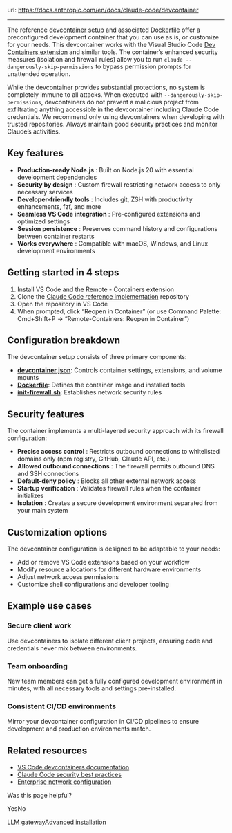 url: https://docs.anthropic.com/en/docs/claude-code/devcontainer

---

The reference [devcontainer setup](https://github.com/anthropics/claude-code/tree/main/.devcontainer) and associated [Dockerfile](https://github.com/anthropics/claude-code/blob/main/.devcontainer/Dockerfile) offer a preconfigured development container that you can use as is, or customize for your needs. This devcontainer works with the Visual Studio Code [Dev Containers extension](https://code.visualstudio.com/docs/devcontainers/containers) and similar tools. The container’s enhanced security measures \(isolation and firewall rules\) allow you to run `claude --dangerously-skip-permissions` to bypass permission prompts for unattended operation.

While the devcontainer provides substantial protections, no system is completely immune to all attacks. When executed with `--dangerously-skip-permissions`, devcontainers do not prevent a malicious project from exfiltrating anything accessible in the devcontainer including Claude Code credentials. We recommend only using devcontainers when developing with trusted repositories. Always maintain good security practices and monitor Claude’s activities.

## Key features

  * **Production-ready Node.js** : Built on Node.js 20 with essential development dependencies
  * **Security by design** : Custom firewall restricting network access to only necessary services
  * **Developer-friendly tools** : Includes git, ZSH with productivity enhancements, fzf, and more
  * **Seamless VS Code integration** : Pre-configured extensions and optimized settings
  * **Session persistence** : Preserves command history and configurations between container restarts
  * **Works everywhere** : Compatible with macOS, Windows, and Linux development environments

## Getting started in 4 steps

  1. Install VS Code and the Remote - Containers extension
  2. Clone the [Claude Code reference implementation](https://github.com/anthropics/claude-code/tree/main/.devcontainer) repository
  3. Open the repository in VS Code
  4. When prompted, click “Reopen in Container” \(or use Command Palette: Cmd+Shift+P → “Remote-Containers: Reopen in Container”\)

## Configuration breakdown

The devcontainer setup consists of three primary components:

  * [**devcontainer.json**](https://github.com/anthropics/claude-code/blob/main/.devcontainer/devcontainer.json): Controls container settings, extensions, and volume mounts
  * [**Dockerfile**](https://github.com/anthropics/claude-code/blob/main/.devcontainer/Dockerfile): Defines the container image and installed tools
  * [**init-firewall.sh**](https://github.com/anthropics/claude-code/blob/main/.devcontainer/init-firewall.sh): Establishes network security rules

## Security features

The container implements a multi-layered security approach with its firewall configuration:

  * **Precise access control** : Restricts outbound connections to whitelisted domains only \(npm registry, GitHub, Claude API, etc.\)
  * **Allowed outbound connections** : The firewall permits outbound DNS and SSH connections
  * **Default-deny policy** : Blocks all other external network access
  * **Startup verification** : Validates firewall rules when the container initializes
  * **Isolation** : Creates a secure development environment separated from your main system

## Customization options

The devcontainer configuration is designed to be adaptable to your needs:

  * Add or remove VS Code extensions based on your workflow
  * Modify resource allocations for different hardware environments
  * Adjust network access permissions
  * Customize shell configurations and developer tooling

## Example use cases

### Secure client work

Use devcontainers to isolate different client projects, ensuring code and credentials never mix between environments.

### Team onboarding

New team members can get a fully configured development environment in minutes, with all necessary tools and settings pre-installed.

### Consistent CI/CD environments

Mirror your devcontainer configuration in CI/CD pipelines to ensure development and production environments match.

## Related resources

  * [VS Code devcontainers documentation](https://code.visualstudio.com/docs/devcontainers/containers)
  * [Claude Code security best practices](/en/docs/claude-code/security)
  * [Enterprise network configuration](/en/docs/claude-code/network-config)

Was this page helpful?

YesNo

[LLM gateway](/en/docs/claude-code/llm-gateway)[Advanced installation](/en/docs/claude-code/setup)
